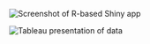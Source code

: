 
![Screenshot of R-based Shiny app](https://raw.github.com/lc0/foursquare-dataviz/paper/screenshots/shiny-app.png)

![Tableau presentation of data](https://raw.github.com/lc0/foursquare-dataviz/paper/screenshots/tableau-screen.png)